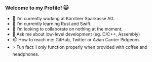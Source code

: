 ### Welcome to my Profile! 🐱

- 🔭 I’m currently working at Kärntner Sparkasse AG.
- 🌱 I’m currently learning Rust and Swift.
- 👯 I’m looking to collaborate on nothing at the moment.
- 💬 Ask me about low-level development (eg. C/C++, Assembly)
- 📫 How to reach me: GitHub, Twitter or Avian Carrier Pidgeons
- ⚡ Fun fact: I only function properly when provided with coffee and headphones.
